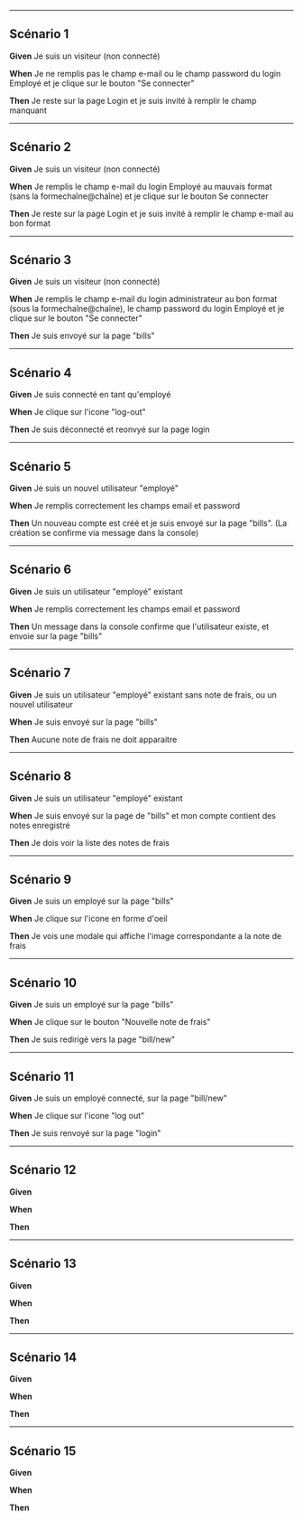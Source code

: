 _______________________________
## Scénario 1

**Given** Je suis un visiteur (non connecté)

**When** Je ne remplis pas le champ e-mail ou le champ password du login Employé et je clique sur le bouton "Se connecter"

**Then** Je reste sur la page Login et je suis invité à remplir le champ manquant

________________________________
## Scénario 2

**Given** Je suis un visiteur (non connecté)

**When** Je remplis le champ e-mail du login Employé au mauvais format (sans la formechaîne@chaîne) et je clique sur le bouton Se connecter

**Then** Je reste sur la page Login et je suis invité à remplir le champ e-mail au bon format

_______________________________
## Scénario 3

**Given** Je suis un visiteur (non connecté)

**When** Je remplis le champ e-mail du login administrateur au bon format (sous la formechaîne@chaîne), le champ password du login Employé et je clique sur le bouton "Se connecter"

**Then** Je suis envoyé sur la page "bills"

_______________________________
## Scénario 4

**Given** Je suis connecté en tant qu'employé

**When** Je clique sur l'icone "log-out"

**Then** Je suis déconnecté et reonvyé sur la page login
_______________________________
## Scénario 5

**Given** Je suis un nouvel utilisateur "employé"

**When** Je remplis correctement les champs email et password

**Then** Un nouveau compte est créé et je suis envoyé sur la page "bills". (La création se confirme via message dans la console)
_______________________________
## Scénario 6

**Given** Je suis un utilisateur "employé" existant

**When** Je remplis correctement les champs email et password

**Then** Un message dans la console confirme que l'utilisateur existe, et envoie sur la page "bills"
_______________________________
## Scénario 7

**Given** Je suis un utilisateur "employé" existant sans note de frais, ou un nouvel utilisateur

**When** Je suis envoyé sur la page "bills"

**Then** Aucune note de frais ne doit apparaitre
_______________________________
## Scénario 8

**Given** Je suis un utilisateur "employé" existant

**When** Je suis envoyé sur la page de "bills" et mon compte contient des notes enregistré

**Then** Je dois voir la liste des notes de frais
_______________________________
## Scénario 9

**Given** Je suis un employé sur la page "bills"

**When** Je clique sur l'icone en forme d'oeil

**Then** Je vois une modale qui affiche l'image correspondante a la note de frais
_______________________________
## Scénario 10

**Given** Je suis un employé sur la page "bills"

**When** Je clique sur le bouton "Nouvelle note de frais"

**Then** Je suis redirigé vers la page "bill/new"
_______________________________
## Scénario 11

**Given** Je suis un employé connecté, sur la page "bill/new"

**When** Je clique sur l'icone "log out"

**Then** Je suis renvoyé sur la page "login"

_______________________________
## Scénario 12

**Given** 

**When** 

**Then** 
_______________________________
## Scénario 13

**Given** 

**When** 

**Then** 
_______________________________
## Scénario 14

**Given** 

**When** 

**Then** 
_______________________________
## Scénario 15

**Given** 

**When** 

**Then** 